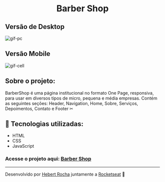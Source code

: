 <h1 align="center">Barber Shop</h1>

## Versão de Desktop
<img alt="gif-pc" src="https://github.com/Hebert324/BarberShop/blob/main/gifs/barbershop-pc.gif">

## Versão Mobile
<img alt="gif-cell" src="https://github.com/Hebert324/BarberShop/blob/main/gifs/barbershop-cell.gif">

## Sobre o projeto:

BarberShop é uma página institucional no formato One Page, responsiva, para usar em diversos tipos de micro, pequena e média empresas. Contém as seguintes seções: Header, Navigation, Home, Sobre, Serviços, Depoimentos, Contato e Footer ✂

## :rocket: Tecnologias utilizadas:

- HTML
- CSS
- JavaScript

### Acesse o projeto aqui: <a href="https://barber-shopweb.netlify.app">Barber Shop</a>

---

Desenvolvido por [Hebert Rocha](https://www.linkedin.com/in/hebert-rc/) juntamente a [Rocketseat](https://app.rocketseat.com.br/dashboard) :wave: 
